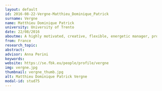 ```yaml
---
layout: default 
id: 2016-08-22-Vergne-Matthieu_Dominique_Patrick
surname: Vergne
name: Matthieu Dominique Patrick
university: University of Trento
date: 22/08/2016
aboutme: A highly motivated, creative, flexible, energetic manager, programmer, and researcher. Proven ability in organising and leading computer projects, with excellent analytical and problem solving skills. Highly interested in research advances in Artificial Intelligence, especially AGI. Seeking to increase state of the art, learn and discover models, methods, and techniques, develop generic and effective methods and tools for people.
from: France
research_topic: 
abstract: 
advisor: Anna Perini
keywords: 
website: https://se.fbk.eu/people/profile/vergne
img: vergne.jpg
thumbnail: vergne_thumb.jpg
alt: Matthieu Dominique Patrick Vergne
modal-id: stud75
---
```

